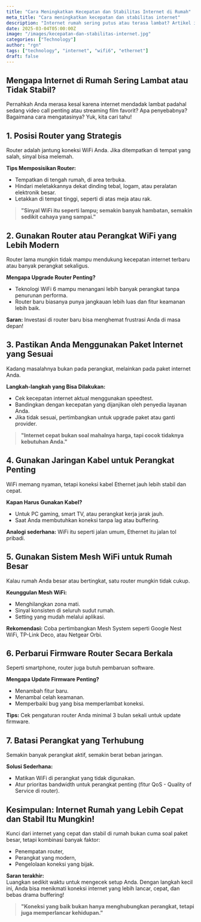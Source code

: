 ```yaml
---
title: "Cara Meningkatkan Kecepatan dan Stabilitas Internet di Rumah"
meta_title: "Cara meningkatkan kecepatan dan stabilitas internet"
description: "Internet rumah sering putus atau terasa lambat? Artikel ini mengulas cara-cara meningkatkan kecepatan dan kestabilan koneksi, mulai dari posisi router, penggunaan kabel Ethernet, upgrade perangkat ke WiFi 6, hingga memanfaatkan sistem Mesh. Dilengkapi tips praktis untuk memastikan semua aktivitas online Anda berjalan lancar tanpa hambatan."
date: 2025-03-04T05:00:00Z
image: "/images/kecepatan-dan-stabilitas-internet.jpg"
categories: ["Technology"]
author: "rgn"
tags: ["technology", "internet", "wifi6", "ethernet"]
draft: false
---
```




## **Mengapa Internet di Rumah Sering Lambat atau Tidak Stabil?**
Pernahkah Anda merasa kesal karena internet mendadak lambat padahal sedang video call penting atau streaming film favorit? Apa penyebabnya? Bagaimana cara mengatasinya? Yuk, kita cari tahu!

## **1. Posisi Router yang Strategis**
Router adalah jantung koneksi WiFi Anda. Jika ditempatkan di tempat yang salah, sinyal bisa melemah.

**Tips Memposisikan Router:**
- Tempatkan di tengah rumah, di area terbuka.
- Hindari meletakkannya dekat dinding tebal, logam, atau peralatan elektronik besar.
- Letakkan di tempat tinggi, seperti di atas meja atau rak.

> **"Sinyal WiFi itu seperti lampu; semakin banyak hambatan, semakin sedikit cahaya yang sampai."**

## **2. Gunakan Router atau Perangkat WiFi yang Lebih Modern**
Router lama mungkin tidak mampu mendukung kecepatan internet terbaru atau banyak perangkat sekaligus.

**Mengapa Upgrade Router Penting?**
- Teknologi WiFi 6 mampu menangani lebih banyak perangkat tanpa penurunan performa.
- Router baru biasanya punya jangkauan lebih luas dan fitur keamanan lebih baik.

**Saran:** Investasi di router baru bisa menghemat frustrasi Anda di masa depan!

## **3. Pastikan Anda Menggunakan Paket Internet yang Sesuai**
Kadang masalahnya bukan pada perangkat, melainkan pada paket internet Anda.

**Langkah-langkah yang Bisa Dilakukan:**
- Cek kecepatan internet aktual menggunakan speedtest.
- Bandingkan dengan kecepatan yang dijanjikan oleh penyedia layanan Anda.
- Jika tidak sesuai, pertimbangkan untuk upgrade paket atau ganti provider.

> **"Internet cepat bukan soal mahalnya harga, tapi cocok tidaknya kebutuhan Anda."**

## **4. Gunakan Jaringan Kabel untuk Perangkat Penting**
WiFi memang nyaman, tetapi koneksi kabel Ethernet jauh lebih stabil dan cepat.

**Kapan Harus Gunakan Kabel?**
- Untuk PC gaming, smart TV, atau perangkat kerja jarak jauh.
- Saat Anda membutuhkan koneksi tanpa lag atau buffering.

**Analogi sederhana:** WiFi itu seperti jalan umum, Ethernet itu jalan tol pribadi.

## **5. Gunakan Sistem Mesh WiFi untuk Rumah Besar**
Kalau rumah Anda besar atau bertingkat, satu router mungkin tidak cukup.

**Keunggulan Mesh WiFi:**
- Menghilangkan zona mati.
- Sinyal konsisten di seluruh sudut rumah.
- Setting yang mudah melalui aplikasi.

**Rekomendasi:** Coba pertimbangkan Mesh System seperti Google Nest WiFi, TP-Link Deco, atau Netgear Orbi.

## **6. Perbarui Firmware Router Secara Berkala**
Seperti smartphone, router juga butuh pembaruan software.

**Mengapa Update Firmware Penting?**
- Menambah fitur baru.
- Menambal celah keamanan.
- Memperbaiki bug yang bisa memperlambat koneksi.

**Tips:** Cek pengaturan router Anda minimal 3 bulan sekali untuk update firmware.

## **7. Batasi Perangkat yang Terhubung**
Semakin banyak perangkat aktif, semakin berat beban jaringan.

**Solusi Sederhana:**
- Matikan WiFi di perangkat yang tidak digunakan.
- Atur prioritas bandwidth untuk perangkat penting (fitur QoS - Quality of Service di router).

## **Kesimpulan: Internet Rumah yang Lebih Cepat dan Stabil Itu Mungkin!**
Kunci dari internet yang cepat dan stabil di rumah bukan cuma soal paket besar, tetapi kombinasi banyak faktor:

- Penempatan router,
- Perangkat yang modern,
- Pengelolaan koneksi yang bijak.

**Saran terakhir:**  
Luangkan sedikit waktu untuk mengecek setup Anda. Dengan langkah kecil ini, Anda bisa menikmati koneksi internet yang lebih lancar, cepat, dan bebas drama buffering!

> **"Koneksi yang baik bukan hanya menghubungkan perangkat, tetapi juga memperlancar kehidupan."**

